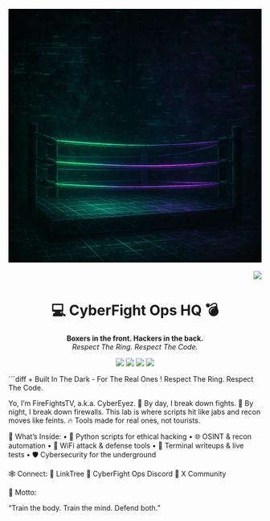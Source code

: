 <p align="center">
  <img src="https://github.com/elcasodepaz/elcasodepaz/raw/main/cyberfightops-banner.png" />
</p>
<p align="right">
  <img src="https://komarev.com/ghpvc/?username=elcasodepaz&label=Profile%20views&color=00ff9c&style=flat&count=9999" />
</p>
<h1 align="center">💻 CyberFight Ops HQ 💣</h1>
<p align="center">
  <strong>Boxers in the front. Hackers in the back.</strong><br>
  <em>Respect The Ring. Respect The Code.</em>
</p>
<p align="center">
  <img src="https://img.shields.io/badge/Fighter%20By%20Day-%2300FF9C?style=for-the-badge&logo=github&logoColor=white" />
  <img src="https://img.shields.io/badge/Hacker%20By%20Night-%2300FF9C?style=for-the-badge" />
  <img src="https://img.shields.io/badge/Python-%2300FF9C?style=for-the-badge&logo=python&logoColor=white" />
  <img src="https://img.shields.io/badge/WiFi%20Ops-%2300FF9C?style=for-the-badge&logo=linux&logoColor=white" />
</p>
```diff
+ Built In The Dark
- For The Real Ones
! Respect The Ring. Respect The Code.

Yo, I’m FireFightsTV, a.k.a. CyberEyez.
🥊 By day, I break down fights.
🧠 By night, I break down firewalls.
This lab is where scripts hit like jabs and recon moves like feints.
🔥 Tools made for real ones, not tourists.

🔧 What’s Inside:
	•	🐍 Python scripts for ethical hacking
	•	🌐 OSINT & recon automation
	•	📶 WiFi attack & defense tools
	•	🔬 Terminal writeups & live tests
	•	🛡️ Cybersecurity for the underground

🕸️ Connect:
🔗 LinkTree
💬 CyberFight Ops Discord
🧵 X Community

🧠 Motto:

“Train the body. Train the mind. Defend both.”
